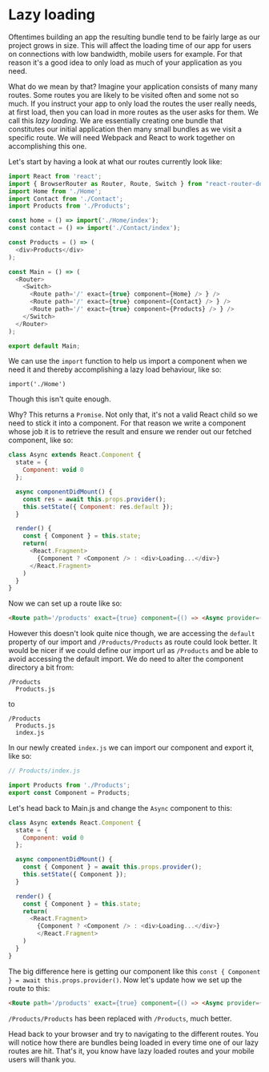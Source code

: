 # Lazy loading
Oftentimes  building an app the resulting bundle tend to be fairly large as our project grows in size. This will affect the loading time of our app for users on connections with low bandwidth, mobile users for example. For that reason it's a good idea to only load as much of your application as you need. 

What do we mean by that? Imagine your application consists of many many routes. Some routes you are likely to be visited often and some not so much. If you instruct your app to only load the routes the user really needs, at first load, then you can load in more routes as the user asks for them. We call this *lazy loading*. We are essentially creating one bundle that constitutes our initial application then many small bundles as we visit a specific route. We will need Webpack and React to work together on accomplishing this one.

Let's start by having a look at what our routes currently look like:

```js
import React from 'react';
import { BrowserRouter as Router, Route, Switch } from "react-router-dom";
import Home from './Home';
import Contact from './Contact';
import Products from './Products';

const home = () => import('./Home/index');
const contact = () => import('./Contact/index');

const Products = () => (
  <div>Products</div>
);

const Main = () => (
  <Router>
    <Switch>
      <Route path='/' exact={true} component={Home} /> } />
      <Route path='/' exact={true} component={Contact} /> } />
      <Route path='/' exact={true} component={Products} /> } />
    </Switch>
  </Router>
);

export default Main;
```

We can use the `import` function to help us import a component when we need it and thereby accomplishing a lazy load behaviour, like so:

```
import('./Home')
```

Though this isn't quite enough.

Why? This returns a `Promise`. Not only that, it's not a valid React child so we need to stick it into a component. For that reason we write a component whose job it is to retrieve the result and ensure we render out our fetched component, like so:

```js
class Async extends React.Component {
  state = {
    Component: void 0
  };

  async componentDidMount() {
    const res = await this.props.provider();
    this.setState({ Component: res.default });
  }

  render() {
    const { Component } = this.state;
    return(
      <React.Fragment>
        {Component ? <Component /> : <div>Loading...</div>}
      </React.Fragment>
    )
  }
}
```
Now we can set up a route like so:

```html
<Route path='/products' exact={true} component={() => <Async provider={() => import('./Products/Products')} />} />
```

However this doesn't look quite nice though, we are accessing the `default` property of our import and `/Products/Products` as route could look better. It would be nicer if we could define our import url as `/Products` and be able to avoid accessing the default import. We do need to alter the component directory a bit from:

```
/Products
  Products.js
```
to 

```
/Products
  Products.js
  index.js
```
In our newly created `index.js` we can import our component and export it, like so:

```js
// Products/index.js

import Products from './Products';
export const Component = Products;
```

Let's head back to Main.js and change the `Async` component to this:

```js
class Async extends React.Component {
  state = {
    Component: void 0
  };

  async componentDidMount() {
    const { Component } = await this.props.provider();
    this.setState({ Component });
  }

  render() {
    const { Component } = this.state;
    return(
      <React.Fragment>
        {Component ? <Component /> : <div>Loading...</div>}
        </React.Fragment>
    )
  }
}
```
The big difference here is getting our component like this `const { Component } = await this.props.provider()`. Now let's update how we set up the route to this:

```html
<Route path='/products' exact={true} component={() => <Async provider={() => import('./Products')} />} />
```

`/Products/Products` has been replaced with `/Products`, much better.

Head back to your browser and try to navigating to the different routes. You will notice how there are bundles being loaded in every time one of our lazy routes are hit. That's it, you know have lazy loaded routes and your mobile users will thank you.
